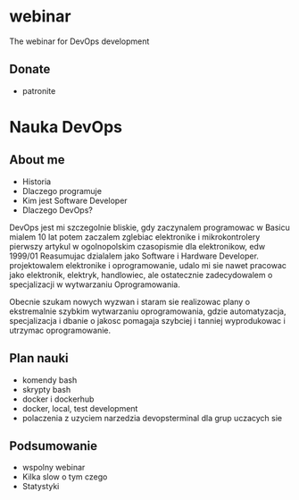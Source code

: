 # webinar
The webinar for DevOps development

## Donate
+ patronite


# Nauka DevOps

## About me
+ Historia
+ Dlaczego programuje
+ Kim jest Software Developer
+ Dlaczego DevOps?

DevOps jest mi szczegolnie bliskie, 
gdy zaczynalem programowac w Basicu mialem 10 lat
potem zaczalem zglebiac elektronike i mikrokontrolery
pierwszy artykul w ogolnopolskim czasopismie dla elektronikow, edw 1999/01
Reasumujac dzialalem jako Software i Hardware Developer.
projektowalem elektronike i oprogramowanie, udalo mi sie nawet pracowac jako elektronik, elektryk, handlowiec,
ale ostatecznie zadecydowalem o specjalizacji w wytwarzaniu Oprogramowania.

Obecnie szukam nowych wyzwan i staram sie realizowac plany o ekstremalnie szybkim wytwarzaniu oprogramowania,
gdzie automatyzacja, specjalizacja i dbanie o jakosc pomagaja szybciej i tanniej wyprodukowac i utrzymac oprogramowanie.

## Plan nauki
+ komendy bash
+ skrypty bash
+ docker i dockerhub
+ docker, local, test development
+ polaczenia z uzyciem narzedzia devopsterminal dla grup uczacych sie

## Podsumowanie
+ wspolny webinar
+ Kilka slow o tym czego
+ Statystyki
